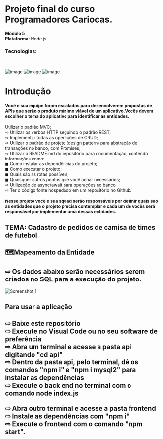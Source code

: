 # Projeto final do curso Programadores Cariocas.<br> 
**Módulo 5**<br> 
**Plataforma:** Node.js<br>
<h3>Tecnologias:</h3><br> 

![image](https://user-images.githubusercontent.com/56053290/218258400-46b576f3-03c0-4557-b984-189c104e5a51.png)
![image](https://user-images.githubusercontent.com/56053290/218258497-d0ddc8bf-a8dc-45b2-aba5-4614700e73d5.png)
![image](https://user-images.githubusercontent.com/56053290/218259194-0cbc46a8-6150-4eb7-8cfb-14846262a0c3.png)

<h1>Introdução</h1>

<h4>Você e sua equipe foram escalados para desenvolverem
propostas de APIs que serão o produto mínimo viável de um
aplicativo.Vocês devem escolher o tema do aplicativo para
identificar as entidades.</h4>

Utilizar o padrão MVC;<br>
⇨ Utilizar os verbos HTTP seguindo o padrão REST;<br>
⇨ Implementar todas as operações de CRUD;<br>
⇨ Utilizar o padrão de projeto (design pattern) para abstração de transações no banco, com Promises;<br>
⇨ Utilizar o README.md do repositório para documentação, contendo informações como:<br>
◼ Como instalar as dependências do projeto;<br>
◼ Como executar o projeto;<br>
◼ Quais são as rotas possíveis;<br>
◼ Quaisquer outros pontos que você achar necessários;<br>
⇨ Utilização de async/await para operações no banco<br>
⇨ Ter o código fonte hospedado em um repositório no Github.<br>

<h4>Nesse projeto você e sua squad serão responsáveis por
definir quais são as entidades que o projeto precisa
contemplar e cada um de vocês será responsável por
implementar uma dessas entidades.</h4>

<h2>TEMA: Cadastro de pedidos de camisa de times de futebol</h2>
<h2>🗺️Mapeamento da Entidade</h2>

<h2>⇨ Os dados abaixo serão necessários serem criados no SQL para a execução do projeto.</h2>

![Screenshot_1](https://user-images.githubusercontent.com/115708859/229975274-d0818653-44c0-4ecf-93c3-b43dc20979be.png)


<h2>Para usar a aplicação<h2>
⇨ Baixe este repositório<br>
⇨ Execute no Visual Code ou no seu software de preferência<br>
⇨ Abra um terminal e acesse a pasta api digitando "cd api"<br>
⇨ Dentro da pasta api, pelo terminal, dê os comandos "npm i" e "npm i mysql2" para instalar as dependências<br>
⇨ Execute o back end no terminal com o comando node index.js<br>
<br>
⇨ Abra outro terminal e acesse a pasta frontend<br>
⇨ Instale as dependências com "npm i"<br>
⇨ Execute o frontend com o comando "npm start".<br>
